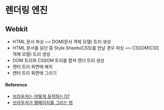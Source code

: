 # 렌더링 엔진
## Webkit
 - HTML 문서 파싱 => DOM(문서 객체 모델) 트리 생성
 - HTML 문서를 읽던 중 Style Sheets(CSS)를 만날 경우 파싱 => CSSOM(CSS 객체 모델) 트리 생성
 - DOM 트리와 CSSOM 트리를 합쳐 렌더 트리 생성
 - 렌터 트리 화면에 배치
 - 렌터 트리 화면에 그리기
 
 #### Reference
 * [브라우저는 어떻게 동작하는가?](https://d2.naver.com/helloworld/59361)
 * [브라우저가 웹페이지를 그리는 법](https://isme2n.github.io/devlog/2017/07/06/browser-rendering/)